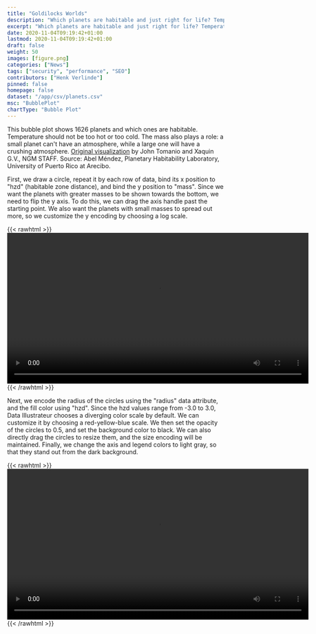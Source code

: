 ```yaml
---
title: "Goldilocks Worlds"
description: "Which planets are habitable and just right for life? Temperature and mass matter."
excerpt: "Which planets are habitable and just right for life? Temperature and mass matter."
date: 2020-11-04T09:19:42+01:00
lastmod: 2020-11-04T09:19:42+01:00
draft: false
weight: 50
images: [figure.png]
categories: ["News"]
tags: ["security", "performance", "SEO"]
contributors: ["Henk Verlinde"]
pinned: false
homepage: false
dataset: "/app/csv/planets.csv"
msc: "BubblePlot"
chartType: "Bubble Plot"
---
```

This bubble plot shows 1626 planets and which ones are habitable. Temperature should not be too hot or too cold. The mass also plays a role: a small planet can't have an atmosphere, while a large one will have a crushing atmosphere. [Original visualization](http://www.nationalgeographic.com/astrobiology/goldilocks-worlds/) by John Tomanio and Xaquin G.V., NGM STAFF. Source: Abel Méndez, Planetary Habitability Laboratory, University of Puerto Rico at Arecibo.


First, we draw a circle, repeat it by each row of data, bind its x position to "hzd" (habitable zone distance), and bind the y position to "mass". Since we want the planets with greater masses to be shown towards the bottom, we need to flip the y axis. To do this, we can drag the axis handle past the starting point. We also want the planets with small masses to spread out more, so we customize the y encoding by choosing a log scale. 

{{< rawhtml >}} 
<video width=700px class="tutorial-video" controls>
    <source src="/videos/gallery/planets-1.mov" type="video/mp4">
    Your browser does not support the video tag.  
</video>
{{< /rawhtml >}}

Next, we encode the radius of the circles using the "radius" data attribute, and the fill color using "hzd". Since the hzd values range from -3.0 to 3.0, Data Illustrateur chooses a diverging color scale by default. We can customize it by choosing a red-yellow-blue scale. We then set the opacity of the circles to 0.5, and set the background color to black. We can also directly drag the circles to resize them, and the size encoding will be maintained. Finally, we change the axis and legend colors to light gray, so that they stand out from the dark background. 

{{< rawhtml >}} 
<video width=700px class="tutorial-video" controls>
    <source src="/videos/gallery/planets-2.mov" type="video/mp4">
    Your browser does not support the video tag.  
</video>
{{< /rawhtml >}}